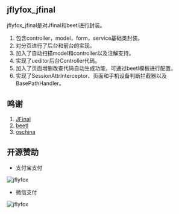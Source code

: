 jflyfox_jfinal
------------------------

jflyfox_jfinal是对Jfinal和beetl进行封装。

1. 包含controller，model，form，service基础类封装。
2. 对分页进行了后台和前台的实现。
3. 加入了自动扫描model和controller以及注解支持。
4. 实现了ueditor后台Controller代码。
5. 加入了页面增删改查代码自动生成功能，可通过beetl模板进行配置。
6. 实现了SessionAttrInterceptor、页面和手机设备判断拦截器以及BasePathHandler。

鸣谢
------------------------

 1. [JFinal](http://www.oschina.net/p/jfinal)
 2. [beetl](http://ibeetl.com/community/)
 3. [oschina](http://www.oschina.net/)

开源赞助
------------------------

* 支付宝支付

![jflyfox](http://ww1.sinaimg.cn/mw690/3fc7e281jw1eqec436tzwj2074074mxr.jpg "Open source support(alipay)")

* 微信支付

![jflyfox](http://ww1.sinaimg.cn/mw690/3fc7e281jw1es3jr0k25xj20a50a5q3v.jpg "Open source support(weixin)")
